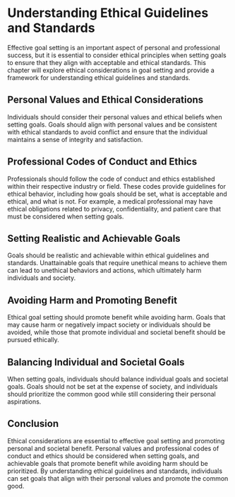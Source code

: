 Understanding Ethical Guidelines and Standards
==================================================================================================

Effective goal setting is an important aspect of personal and professional success, but it is essential to consider ethical principles when setting goals to ensure that they align with acceptable and ethical standards. This chapter will explore ethical considerations in goal setting and provide a framework for understanding ethical guidelines and standards.

Personal Values and Ethical Considerations
------------------------------------------

Individuals should consider their personal values and ethical beliefs when setting goals. Goals should align with personal values and be consistent with ethical standards to avoid conflict and ensure that the individual maintains a sense of integrity and satisfaction.

Professional Codes of Conduct and Ethics
----------------------------------------

Professionals should follow the code of conduct and ethics established within their respective industry or field. These codes provide guidelines for ethical behavior, including how goals should be set, what is acceptable and ethical, and what is not. For example, a medical professional may have ethical obligations related to privacy, confidentiality, and patient care that must be considered when setting goals.

Setting Realistic and Achievable Goals
--------------------------------------

Goals should be realistic and achievable within ethical guidelines and standards. Unattainable goals that require unethical means to achieve them can lead to unethical behaviors and actions, which ultimately harm individuals and society.

Avoiding Harm and Promoting Benefit
-----------------------------------

Ethical goal setting should promote benefit while avoiding harm. Goals that may cause harm or negatively impact society or individuals should be avoided, while those that promote individual and societal benefit should be pursued ethically.

Balancing Individual and Societal Goals
---------------------------------------

When setting goals, individuals should balance individual goals and societal goals. Goals should not be set at the expense of society, and individuals should prioritize the common good while still considering their personal aspirations.

Conclusion
----------

Ethical considerations are essential to effective goal setting and promoting personal and societal benefit. Personal values and professional codes of conduct and ethics should be considered when setting goals, and achievable goals that promote benefit while avoiding harm should be prioritized. By understanding ethical guidelines and standards, individuals can set goals that align with their personal values and promote the common good.
